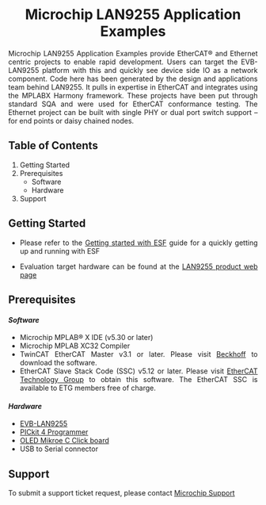 # <div align="center">**Microchip LAN9255 Application Examples**</div>

<div align="justify">Microchip LAN9255 Application Examples provide EtherCAT® and Ethernet centric projects to enable rapid development.  Users can target the EVB-LAN9255 platform with this and quickly see device side IO as a network component.  Code here has been generated by the design and applications team behind LAN9255.  It pulls in expertise in EtherCAT and integrates using the MPLABX Harmony framework.
These projects have been put through standard SQA and were used for EtherCAT conformance testing.  The Ethernet project can be built with single PHY or dual port switch support – for end points or daisy chained nodes.

## **Table of Contents**

1.	 Getting Started
2.  Prerequisites
	-	Software
	-	Hardware
3. Support

## **Getting Started**
 - Please refer to the [Getting started with ESF](http://ww1.microchip.com/downloads/en/DeviceDoc/EtherCAT-Software-Framework-Quick-Start-Guide-50003046A.pdf) guide for a quickly getting up and running with ESF

- Evaluation target hardware can be found at the [LAN9255 product web page](https://www.microchip.com/wwwproducts/en/LAN9255)

## **Prerequisites**

#### ***Software***
-	Microchip MPLAB® X IDE (v5.30 or later)
-	Microchip MPLAB XC32 Compiler
-	TwinCAT EtherCAT Master v3.1 or later. Please visit [Beckhoff](https://www.beckhoff.com/en-us/products/automation/twincat/) to download the software.
-	EtherCAT Slave Stack Code (SSC) v5.12 or later. Please visit [EtherCAT Technology Group](https://www.ethercat.org/) to obtain this software.  The EtherCAT SSC is available to ETG members free of charge.

#### ***Hardware***
-	[EVB-LAN9255](https://www.microchip.com/wwwproducts/en/LAN9255)
-	[PICkit 4 Programmer](https://www.microchip.com/DevelopmentTools/ProductDetails/PG164140)
-	[OLED Mikroe C Click board](https://www.mikroe.com/oled-c-click)
-	USB to Serial connector

## **Support**
To submit a support ticket request, please contact [Microchip Support](https://microchipsupport.force.com/s/)
</div>
